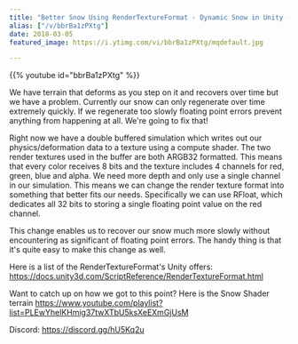 ```yaml
---
title: "Better Snow Using RenderTextureFormat - Dynamic Snow in Unity - Part 4"
alias: ["/v/bbrBa1zPXtg"]
date: 2018-03-05
featured_image: https://i.ytimg.com/vi/bbrBa1zPXtg/mqdefault.jpg

---
```


{{% youtube id="bbrBa1zPXtg" %}}

We have terrain that deforms as you step on it and recovers over time but we have a problem. Currently our snow can only regenerate over time extremely quickly. If we regenerate too slowly floating point errors prevent anything from happening at all. We're going to fix that!

Right now we have a double buffered simulation which writes out our physics/deformation data to a texture using a compute shader. The two render textures used in the buffer are both ARGB32 formatted. This means that every color receives 8 bits and the texture includes 4 channels for red, green, blue and alpha. We need more depth and only use a single channel in our simulation. This means we can change the render texture format into something that better fits our needs. Specifically we can use RFloat, which dedicates all 32 bits to storing a single floating point value on the red channel.

This change enables us to recover our snow much more slowly without encountering as significant of floating point errors. The handy thing is that it's quite easy to make this change as well.

Here is a list of the RenderTextureFormat's Unity offers: https://docs.unity3d.com/ScriptReference/RenderTextureFormat.html

Want to catch up on how we got to this point? Here is the Snow Shader terrain https://www.youtube.com/playlist?list=PLEwYhelKHmig37twXTbU5ksXeEXmGjUsM

Discord: https://discord.gg/hU5Kq2u